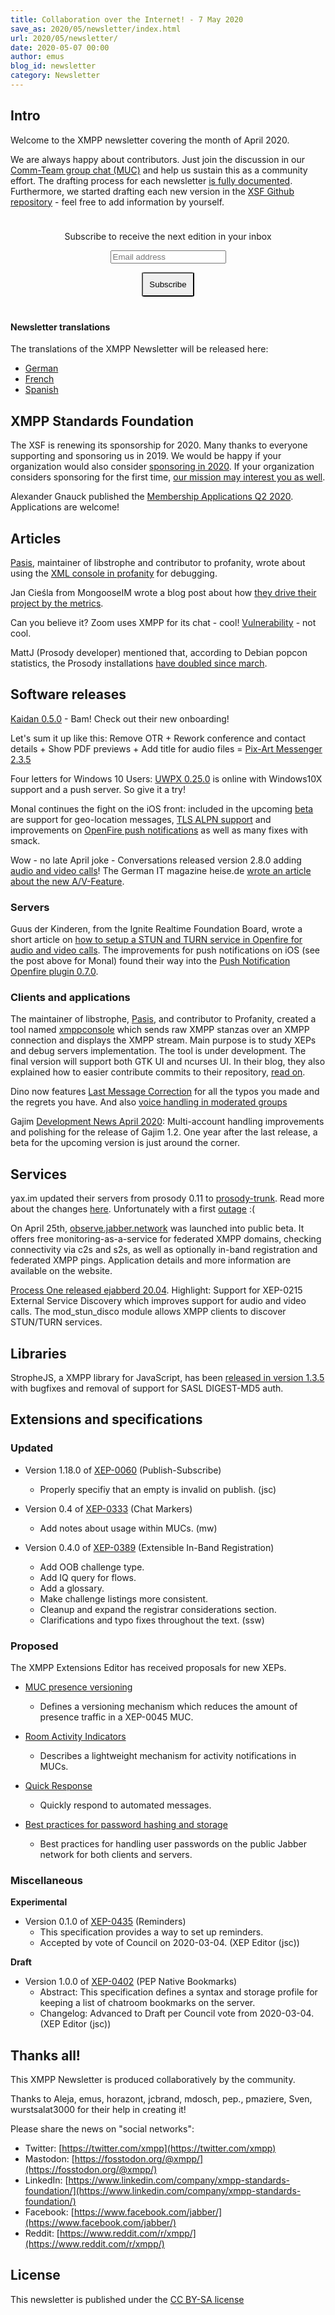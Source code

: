 ```yaml
---
title: Collaboration over the Internet! - 7 May 2020
save_as: 2020/05/newsletter/index.html
url: 2020/05/newsletter/
date: 2020-05-07 00:00
author: emus
blog_id: newsletter
category: Newsletter
---
```


## Intro

Welcome to the XMPP newsletter covering the month of April 2020.

We are always happy about contributors. Just join the discussion in our [Comm-Team group chat (MUC)](xmpp:commteam@muc.xmpp.org?join) and help us sustain this as a community effort. The drafting process for each newsletter [is fully documented](https://wiki.xmpp.org/web/News_and_Articles_for_the_next_XMPP_Newsletter).
Furthermore, we started drafting each new version in the [XSF Github repository](https://github.com/xsf/xmpp.org/pulls) - feel free to add information by yourself.

<form style="padding: 10px; text-align:center; margin-bottom: 30px;"
      action="https://tinyletter.com/xmpp" method="post" target="popupwindow"
      onsubmit="window.open('https://tinyletter.com/xmpp', 'popupwindow',
      'scrollbars=yes,width=800,height=600');return true">
<p><label for="tlemail">Subscribe to receive the next edition in your inbox</label></p>
<p><input type="text" placeholder="Email address" name="email" id="tlemail" /></p>
<input type="hidden" value="1" name="embed"/>
<input type="submit" style="padding: 10px; border-radius: 5%" value="Subscribe" />
</form>

#### Newsletter translations

The translations of the XMPP Newsletter will be released here:

- [German](https://www.jabber.de/)
- [French](https://linuxfr.org/tags/xmpp/public)
- [Spanish](https://www.jabber.de/)


## XMPP Standards Foundation

The XSF is renewing its sponsorship for 2020. Many thanks to everyone supporting and sponsoring us in 2019.
We would be happy if your organization would also consider [sponsoring in 2020](https://mail.jabber.org/pipermail/standards/2020-April/037254.html).
If your organization considers sponsoring for the first time, [our mission may interest you as well](https://xmpp.org/about/xsf/mission).

Alexander Gnauck published the [Membership Applications Q2 2020](https://wiki.xmpp.org/web/Membership_Applications_Q2_2020). Applications are welcome!


## Articles

[Pasis](https://github.com/pasis), maintainer of libstrophe and contributor to profanity, wrote about using the [XML console in profanity](https://profanity-im.github.io/blog/post/xml-console-in-profanity/) for debugging.

Jan Cieśla from MongooseIM wrote a blog post about how [they drive their project by the metrics](https://www.erlang-solutions.com/blog/how-data-drives-mongooseim.html).

Can you believe it? Zoom uses XMPP for its chat - cool! [Vulnerability](https://blog.talosintelligence.com/2020/04/zoom-user-enumeration.html) - not cool.

MattJ (Prosody developer) mentioned that, according to Debian popcon statistics, the Prosody installations [have doubled since march](https://mastodon.technology/@mattj/104053716175271438).

## Software releases

[Kaidan 0.5.0](https://www.kaidan.im/2020/04/06/kaidan-0.5.0/) - Bam! Check out their new onboarding!

Let's sum it up like this: Remove OTR + Rework conference and contact details + Show PDF previews + Add title for audio files = [Pix-Art Messenger 2.3.5](https://github.com/kriztan/Pix-Art-Messenger/blob/master/CHANGELOG.md)

Four letters for Windows 10 Users: [UWPX 0.25.0](https://github.com/UWPX/UWPX-Client/releases/tag/v.0.25.0.0) is online with Windows10X support and a push server. So give it a try!

Monal continues the fight on the iOS front: included in the upcoming [beta](https://monal.im/blog/4-6-betas/) are support for geo-location messages, [TLS ALPN support](https://github.com/anurodhp/Monal/issues/206) and improvements on [OpenFire push notifications](https://github.com/anurodhp/Monal/issues/354) as well as many fixes with smack.

Wow - no late April joke - Conversations released version 2.8.0 adding [audio and video calls](https://twitter.com/iNPUTmice/status/1254662039592742913)! The German IT magazine heise.de [wrote an article about the new A/V-Feature](https://www.heise.de/newsticker/meldung/Conversations-Open-Source-Messenger-mit-Audio-und-Videoanruf-4711187.html).

### Servers

Guus der Kinderen, from the Ignite Realtime Foundation Board, wrote a short article on [how to setup a STUN and TURN service in Openfire for audio and video calls](https://discourse.igniterealtime.org/t/preparing-openfire-for-audio-video-calls-with-conversations/87828). The improvements for push notifications on iOS (see the post above for Monal) found their way into the [Push Notification Openfire plugin 0.7.0](https://discourse.igniterealtime.org/t/push-notification-openfire-plugin-0-7-0-released/87855).

### Clients and applications

The maintainer of libstrophe, [Pasis](https://github.com/pasis), and contributor to Profanity, created a tool named [xmppconsole](https://github.com/pasis/xmppconsole) which sends raw XMPP stanzas over an XMPP connection and displays the XMPP stream. Main purpose is to study XEPs and debug servers implementation.
The tool is under development. The final version will support both GTK UI and ncurses UI. In their blog, they also explained how to easier contribute commits to their repository, [read on](https://profanity-im.github.io/blog/post/contributing-a-patch-via-github/).

Dino now features [Last Message Correction](https://github.com/dino/dino/commit/871ff33ac79f3d17b0260b8bfcd27780038edd6d) for all the typos you made and the regrets you have. And also [voice handling in moderated groups](https://github.com/dino/dino/commit/2631a9bdbaf9a40f329f05c55c6e2ea38efeb10c)

Gajim [Development News April 2020](https://gajim.org/post/2020-04-28-development-news-april/): Multi-account handling improvements and polishing for the release of Gajim 1.2. One year after the last release, a beta for the upcoming version is just around the corner.

## Services

yax.im updated their servers from prosody 0.11 to [prosody-trunk](https://hg.prosody.im/trunk/file/d0e6d5bc7ea2/CHANGES). Read more about the changes [here](https://yaxim.org/blog/2020/04/23/new-prosody-on-yax-dot-im/). Unfortunately with a first [outage](https://yaxim.org/blog/2020/04/27/multi-day-message-archive-outage/) :(

On April 25th, [observe.jabber.network](https://observe.jabber.network) was launched into public beta. It offers free monitoring-as-a-service for federated XMPP domains, checking connectivity via c2s and s2s, as well as optionally in-band registration and federated XMPP pings. Application details and more information are available on the website.

[Process One released ejabberd 20.04](https://www.process-one.net/blog/ejabberd-20-04/). Highlight: Support for XEP-0215 External Service Discovery which improves support for audio and video calls. The mod_stun_disco module allows XMPP clients to discover STUN/TURN services.

## Libraries

StropheJS, a XMPP library for JavaScript, has been [released in version 1.3.5](https://github.com/strophe/strophejs/releases/tag/v1.3.5) with bugfixes and removal of support for SASL DIGEST-MD5 auth.


## Extensions and specifications


### Updated

* Version 1.18.0 of [XEP-0060](https://xmpp.org/extensions/xep-0060.html) (Publish-Subscribe)
    - Properly specifiy that an empty <item/> is invalid on publish. (jsc)

* Version 0.4 of [XEP-0333](https://xmpp.org/extensions/xep-0333.html) (Chat Markers)
    * Add notes about usage within MUCs. (mw)

* Version 0.4.0 of [XEP-0389](https://xmpp.org/extensions/xep-0389.html) (Extensible In-Band Registration)
    - Add OOB challenge type.
    - Add IQ query for flows.
    - Add a glossary.
    - Make challenge listings more consistent.
    - Cleanup and expand the registrar considerations section.
    - Clarifications and typo fixes throughout the text. (ssw)

### Proposed

The XMPP Extensions Editor has received proposals for new XEPs.

* [MUC presence versioning](https://xmpp.org/extensions/inbox/muc-presence-versioning.html)
    - Defines a versioning mechanism which reduces the amount of presence traffic in a XEP-0045 MUC.

* [Room Activity Indicators](https://xmpp.org/extensions/inbox/room-activity-indicators.html)
    - Describes a lightweight mechanism for activity notifications in MUCs.

* [Quick Response](https://xmpp.org/extensions/inbox/quick-response.html)
    - Quickly respond to automated messages.

* [Best practices for password hashing and storage](https://xmpp.org/extensions/inbox/password-storage.html)
    - Best practices for handling user passwords on the public Jabber network for both clients and servers.

### Miscellaneous

**Experimental**

* Version 0.1.0 of [XEP-0435](https://xmpp.org/extensions/xep-0435.html) (Reminders)
    - This specification provides a way to set up reminders.
    - Accepted by vote of Council on 2020-03-04. (XEP Editor (jsc))

**Draft**

* Version 1.0.0 of [XEP-0402](https://xmpp.org/extensions/xep-0402.html) (PEP Native Bookmarks)
    - Abstract: This specification defines a syntax and storage profile for keeping a list of chatroom bookmarks on the server.
    - Changelog: Advanced to Draft per Council vote from 2020-03-04. (XEP Editor (jsc))


## Thanks all!

This XMPP Newsletter is produced collaboratively by the community.

Thanks to Aleja, emus, horazont, jcbrand, mdosch, pep., pmaziere, Sven, wurstsalat3000 for their help in creating it!

Please share the news on "social networks":

* Twitter: [https://twitter.com/xmpp](https://twitter.com/xmpp)
* Mastodon: [https://fosstodon.org/@xmpp/](https://fosstodon.org/@xmpp/)
* LinkedIn: [https://www.linkedin.com/company/xmpp-standards-foundation/](https://www.linkedin.com/company/xmpp-standards-foundation/)
* Facebook: [https://www.facebook.com/jabber/](https://www.facebook.com/jabber/)
* Reddit: [https://www.reddit.com/r/xmpp/](https://www.reddit.com/r/xmpp/)

## License

This newsletter is published under the [CC BY-SA license](https://creativecommons.org/licenses/by-sa/4.0/)
